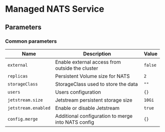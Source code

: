 # Managed NATS Service

## Parameters

### Common parameters

| Name                | Description                                        | Value   |
| ------------------- | -------------------------------------------------- | ------- |
| `external`          | Enable external access from outside the cluster    | `false` |
| `replicas`          | Persistent Volume size for NATS                    | `2`     |
| `storageClass`      | StorageClass used to store the data                | `""`    |
| `users`             | Users configuration                                | `{}`    |
| `jetstream.size`    | Jetstream persistent storage size                  | `10Gi`  |
| `jetstream.enabled` | Enable or disable Jetstream                        | `true`  |
| `config.merge`      | Additional configuration to merge into NATS config | `{}`    |
